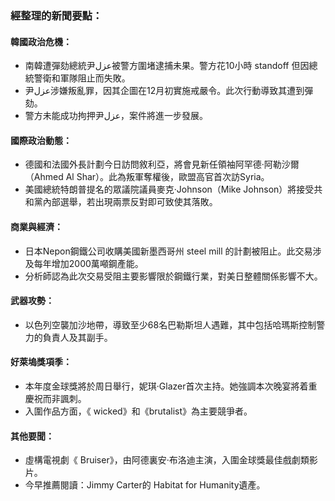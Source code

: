 ### 經整理的新聞要點：

#### 韓國政治危機：
- 南韓遭彈劾總統尹عزل被警方圍堵逮捕未果。警方花10小時 standoff 但因總統警衛和軍隊阻止而失敗。
- 尹عزل涉嫌叛亂罪，因其企圖在12月初實施戒嚴令。此次行動導致其遭到彈劾。
- 警方未能成功拘押尹عزل，案件將進一步發展。

#### 國際政治動態：
- 德國和法國外長計劃今日訪問敘利亞，將會見新任領袖阿罕德·阿勒沙爾（Ahmed Al Shar）。此為叛軍奪權後，歐盟高官首次訪Syria。
- 美國總統特朗普提名的眾議院議員麥克·Johnson（Mike Johnson）將接受共和黨內部選舉，若出現兩票反對即可致使其落敗。

#### 商業與經濟：
- 日本Nepon鋼鐵公司收購美國新墨西哥州 steel mill 的計劃被阻止。此交易涉及每年增加2000萬噸鋼產能。
- 分析師認為此次交易受阻主要影響限於鋼鐵行業，對美日整體關係影響不大。

#### 武器攻勢：
- 以色列空襲加沙地帶，導致至少68名巴勒斯坦人遇難，其中包括哈瑪斯控制警力的負責人及其副手。

#### 好萊塢獎項季：
- 本年度金球獎將於周日舉行，妮琪·Glazer首次主持。她強調本次晚宴將着重慶祝而非諷刺。
- 入圍作品方面，《 wicked》和《brutalist》為主要競爭者。

#### 其他要聞：
- 虛構電視劇《 Bruiser》，由阿德裏安·布洛迪主演，入圍金球獎最佳戲劇類影片。
- 今早推薦閱讀：Jimmy Carter的 Habitat for Humanity遺產。